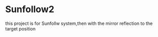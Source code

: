 # Sunfollow2
this project is for Sunfollw system,then with the mirror reflection to the target position  
